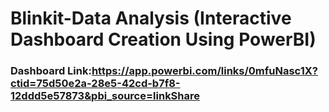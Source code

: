 # Blinkit-Data Analysis (Interactive Dashboard Creation Using PowerBI)
### Dashboard Link:https://app.powerbi.com/links/0mfuNasc1X?ctid=75d50e2a-28e5-42cd-b7f8-12ddd5e57873&pbi_source=linkShare
